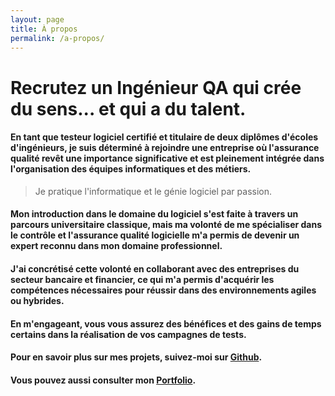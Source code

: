 ```yaml
---
layout: page
title: À propos
permalink: /a-propos/
---
```


# Recrutez un Ingénieur QA qui crée du sens... et qui a du talent.

#### En tant que testeur logiciel certifié et titulaire de deux diplômes d'écoles d'ingénieurs, je suis déterminé à rejoindre une entreprise où l'assurance qualité revêt une importance significative et est pleinement intégrée dans l'organisation des équipes informatiques et des métiers.

> Je pratique l'informatique et le génie logiciel par passion.

#### Mon introduction dans le domaine du logiciel s'est faite à travers un parcours universitaire classique, mais ma volonté de me spécialiser dans le contrôle et l'assurance qualité logicielle m'a permis de devenir un expert reconnu dans mon domaine professionnel.

#### J'ai concrétisé cette volonté en collaborant avec des entreprises du secteur bancaire et financier, ce qui m'a permis d'acquérir les compétences nécessaires pour réussir dans des environnements agiles ou hybrides.

#### En m'engageant, vous vous assurez des bénéfices et des gains de temps certains dans la réalisation de vos campagnes de tests.

#### Pour en savoir plus sur mes projets, suivez-moi sur [Github](https://github.com/iamrdb2f).

#### Vous pouvez aussi consulter mon [Portfolio](https://rolandguissony.com/portfolio/).